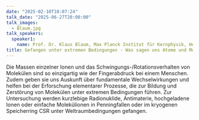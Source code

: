 ```yaml
---
date: "2025-02-10T10:07:24"
talk_date: "2025-06-27T20:00:00"
talk_images:
  - Blaum.jpg
talk_speakers:
  speaker1:
    name: Prof. Dr. Klaus Blaum, Max Planck Institut für Kernphysik, Heidelberg 
title: Gefangen unter extremen Bedingungen - Was sagen uns Atome und Moleküle?
---
```


Die Massen einzelner Ionen und das Schwingungs-/Rotationsverhalten von Molekülen sind so einzigartig wie der Fingerabdruck bei einem Menschen. Zudem geben sie uns Auskunft über fundamentale Wechselwirkungen und helfen bei der Erforschung elementarer Prozesse, die zur Bildung und Zerstörung von Molekülen unter extremen Bedingungen führen. Zur Untersuchung werden kurzlebige Radionuklide, Antimaterie, hochgeladene Ionen oder einfache Molekülionen in Penningfallen oder im kryogenen Speicherring CSR unter Weltraumbedingungen gefangen. 

